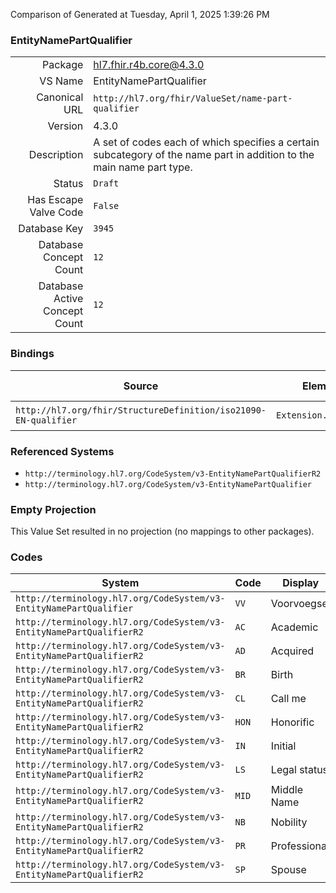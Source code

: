 Comparison of 
Generated at Tuesday, April 1, 2025 1:39:26 PM

### EntityNamePartQualifier

|      |     |
| ---: | --- |
| Package | hl7.fhir.r4b.core@4.3.0 |
| VS Name | EntityNamePartQualifier |
| Canonical URL | `http://hl7.org/fhir/ValueSet/name-part-qualifier` |
| Version | 4.3.0 |
| Description | A set of codes each of which specifies a certain subcategory of the name part in addition to the main name part type. |
| Status | `Draft` |
| Has Escape Valve Code | `False` |
| Database Key | `3945` |
| Database Concept Count | `12` |
| Database Active Concept Count | `12` |
### Bindings

| Source | Element | Binding | Strength | Element Short |
| ------ | ------- | ------- | -------- | ------------- |
| `http://hl7.org/fhir/StructureDefinition/iso21090-EN-qualifier` | `Extension.value[x]` | `http://hl7.org/fhir/ValueSet/name-part-qualifier\|4.3.0` | `Required` | Value of extension |

### Referenced Systems

* `http://terminology.hl7.org/CodeSystem/v3-EntityNamePartQualifierR2`
* `http://terminology.hl7.org/CodeSystem/v3-EntityNamePartQualifier`
### Empty Projection

This Value Set resulted in no projection (no mappings to other packages).

### Codes

| System | Code | Display |
| ------ | ---- | ------- |
| `http://terminology.hl7.org/CodeSystem/v3-EntityNamePartQualifier` | `VV` | Voorvoegsel |
| `http://terminology.hl7.org/CodeSystem/v3-EntityNamePartQualifierR2` | `AC` | Academic |
| `http://terminology.hl7.org/CodeSystem/v3-EntityNamePartQualifierR2` | `AD` | Acquired |
| `http://terminology.hl7.org/CodeSystem/v3-EntityNamePartQualifierR2` | `BR` | Birth |
| `http://terminology.hl7.org/CodeSystem/v3-EntityNamePartQualifierR2` | `CL` | Call me |
| `http://terminology.hl7.org/CodeSystem/v3-EntityNamePartQualifierR2` | `HON` | Honorific |
| `http://terminology.hl7.org/CodeSystem/v3-EntityNamePartQualifierR2` | `IN` | Initial |
| `http://terminology.hl7.org/CodeSystem/v3-EntityNamePartQualifierR2` | `LS` | Legal status |
| `http://terminology.hl7.org/CodeSystem/v3-EntityNamePartQualifierR2` | `MID` | Middle Name |
| `http://terminology.hl7.org/CodeSystem/v3-EntityNamePartQualifierR2` | `NB` | Nobility |
| `http://terminology.hl7.org/CodeSystem/v3-EntityNamePartQualifierR2` | `PR` | Professional |
| `http://terminology.hl7.org/CodeSystem/v3-EntityNamePartQualifierR2` | `SP` | Spouse |
